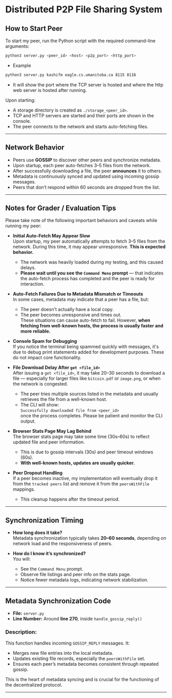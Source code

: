 # Distributed P2P File Sharing System 

## How to Start Peer

To start my peer, run the Python script with the required command-line arguments:

```bash
python3 server.py <peer_id> <host> <p2p_port> <http_port>
```
- Example
```bash
python3 server.py kashifm eagle.cs.umanitoba.ca 8115 8116
```

- It will show the port where the TCP server is hosted and where the http web server is hosted after running.


Upon starting:
- A storage directory is created as `./storage_<peer_id>`.
- TCP and HTTP servers are started and their ports are shown in the console.
- The peer connects to the network and starts auto-fetching files.

---


##  Network Behavior

- Peers use **GOSSIP** to discover other peers and synchronize metadata.
- Upon startup, each peer auto-fetches 3–5 files from the network.
- After successfully downloading a file, the peer **announces** it to others.
- Metadata is continuously synced and updated using incoming gossip messages.
- Peers that don’t respond within 60 seconds are dropped from the list.

---

##  Notes for Grader / Evaluation Tips

Please take note of the following important behaviors and caveats while running my peer:

- **Initial Auto-Fetch May Appear Slow**  
  Upon startup, my peer automatically attempts to fetch 3–5 files from the network. During this time, it may appear unresponsive. **This is expected behavior.**  
  - The network was heavily loaded during my testing, and this caused delays.
  - **Please wait until you see the `Command Menu` prompt** — that indicates the auto-fetch process has completed and the peer is ready for interaction.

- **Auto-Fetch Failures Due to Metadata Mismatch or Timeouts**  
  In some cases, metadata may indicate that a peer has a file, but:
  - The peer doesn't actually have a local copy.
  - The peer becomes unresponsive and times out.  
  These situations can cause auto-fetch to fail. However, **when fetching from well-known hosts, the process is usually faster and more reliable.**

- **Console Spam for Debugging**  
  If you notice the terminal being spammed quickly with messages, it's due to debug print statements added for development purposes. These do not impact core functionality.

- **File Download Delay After `get <file_id>`**  
  After issuing a `get <file_id>`, it may take 20–30 seconds to download a file — especially for larger files like `bitcoin.pdf` or `image.png`, or when the network is congested.  
  - The peer tries multiple sources listed in the metadata and usually retrieves the file from a well-known host.
  - The CLI will show:  
    `Successfully downloaded file from <peer_id>`  
    once the process completes. Please be patient and monitor the CLI output.

- **Browser Stats Page May Lag Behind**  
  The browser stats page may take some time (30s–60s) to reflect updated file and peer information.  
  - This is due to gossip intervals (30s) and peer timeout windows (60s).
  - **With well-known hosts, updates are usually quicker.**

- **Peer Dropout Handling**  
  If a peer becomes inactive, my implementation will eventually drop it from the `tracked peers` list and remove it from the `peersWithFile` mappings.  
  - This cleanup happens after the timeout period.

---

##  Synchronization Timing

- **How long does it take?**  
  Metadata synchronization typically takes **20–60 seconds**, depending on network load and the responsiveness of peers.

- **How do I know it’s synchronized?**  
  You will:
  - See the `Command Menu` prompt.
  - Observe file listings and peer info on the stats page.
  - Notice fewer metadata logs, indicating network stabilization.

---

##  Metadata Synchronization Code

- **File:** `server.py`  
- **Line Number:** Around **line 270**, inside `handle_gossip_reply()`  

### Description:
This function handles incoming `GOSSIP_REPLY` messages. It:
- Merges new file entries into the local metadata.
- Updates existing file records, especially the `peersWithFile` set.
- Ensures each peer’s metadata becomes consistent through repeated gossip.

This is the heart of metadata syncing and is crucial for the functioning of the decentralized protocol.

---

